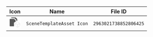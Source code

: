 | Icon | Name | File ID |
| ---  | ---  | ---     |
| ![](SceneTemplateAsset%20Icon.png) | `SceneTemplateAsset Icon` | `2963021738852806425` |
